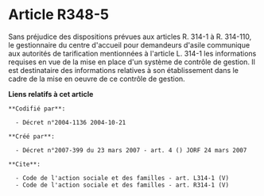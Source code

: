 # Article R348-5

Sans préjudice des dispositions prévues aux articles R. 314-1 à R. 314-110, le gestionnaire du centre d'accueil pour
demandeurs d'asile communique aux autorités de tarification mentionnées à l'article L. 314-1 les informations requises en vue
de la mise en place d'un système de contrôle de gestion. Il est destinataire des informations relatives à son établissement
dans le cadre de la mise en oeuvre de ce contrôle de gestion.

**Liens relatifs à cet article**

	**Codifié par**:

	  - Décret n°2004-1136 2004-10-21

	**Créé par**:

	  - Décret n°2007-399 du 23 mars 2007 - art. 4 () JORF 24 mars 2007

	**Cite**:

	  - Code de l'action sociale et des familles - art. L314-1 (V)
	  - Code de l'action sociale et des familles - art. R314-1 (V)
